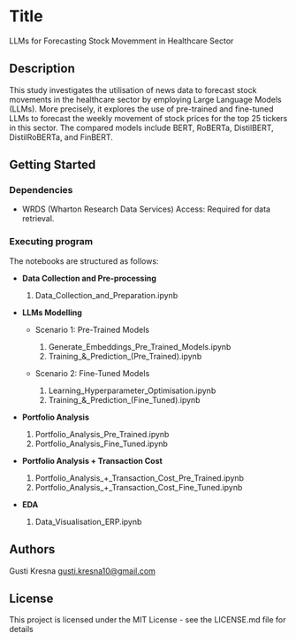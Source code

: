 # Title

LLMs for Forecasting Stock Movemment in Healthcare Sector

## Description

This study investigates the utilisation of news data to forecast stock movements in the healthcare sector by employing Large Language Models (LLMs). More precisely, it explores the use of pre-trained and fine-tuned LLMs to forecast the weekly movement of stock prices for the top 25 tickers in this sector. The compared models include BERT, RoBERTa, DistilBERT, DistilRoBERTa, and FinBERT. 

## Getting Started

### Dependencies

* WRDS (Wharton Research Data Services) Access: Required for data retrieval.

### Executing program

The notebooks are structured as follows:

* **Data Collection and Pre-processing**
  1. Data_Collection_and_Preparation.ipynb
     
* **LLMs Modelling**
  *  Scenario 1: Pre-Trained Models
      1. Generate_Embeddings_Pre_Trained_Models.ipynb
      2. Training_&\_Prediction_(Pre_Trained).ipynb
     
  * Scenario 2: Fine-Tuned Models
      1. Learning_Hyperparameter_Optimisation.ipynb
      2. Training_&\_Prediction_(Fine_Tuned).ipynb

* **Portfolio Analysis**
  1. Portfolio_Analysis_Pre_Trained.ipynb
  2. Portfolio_Analysis_Fine_Tuned.ipynb

* **Portfolio Analysis + Transaction Cost**
  1. Portfolio_Analysis_+_Transaction_Cost_Pre_Trained.ipynb
  2. Portfolio_Analysis_+_Transaction_Cost_Fine_Tuned.ipynb

* **EDA**
  1. Data_Visualisation_ERP.ipynb

## Authors

Gusti Kresna
gusti.kresna10@gmail.com


## License

This project is licensed under the MIT License - see the LICENSE.md file for details

